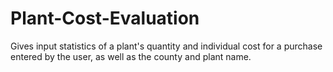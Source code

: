 # Plant-Cost-Evaluation
Gives input statistics of a plant's quantity and individual cost for a purchase entered by the user, as well as the county and plant name.
